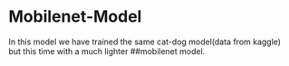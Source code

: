 # Mobilenet-Model
In this model we have trained the same cat-dog model(data from kaggle) but this time with a much lighter ##mobilenet model.
